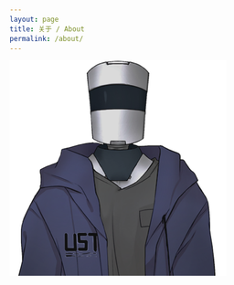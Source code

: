 ```yaml
---
layout: page
title: 关于 / About
permalink: /about/
---
```


![avatar-large](/assets/avatar-large.png)
